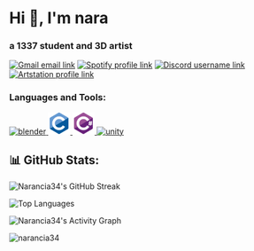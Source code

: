 <h1 align="left">Hi 👋, I'm nara</h1>
<h3 align="left">a 1337 student and 3D artist</h3>

[![Gmail email link](https://img.shields.io/badge/Gmail-D14836?&style=for-the-badge&logo=gmail&logoColor=white)](mailto:tahagamraoui@gmail.com)
[![Spotify profile link](https://img.shields.io/badge/Spotify-1ED760?&style=for-the-badge&logo=spotify&logoColor=white)](https://open.spotify.com/user/31paim3w4tvjc5l76pjvw55cx53i)
[![Discord username link](https://img.shields.io/badge/Discord-5865F2?&style=for-the-badge&logo=discord&logoColor=white)](https://discord.com/users/1104039931199885442)
[![Artstation profile link](https://img.shields.io/badge/ArtStation-13AFF0?style=for-the-badge&logo=artstation&logoColor=white)](https://www.artstation.com/narancia34)

<h3 align="left">Languages and Tools:</h3>
<p align="left"> <a href="https://www.blender.org/" target="_blank" rel="noreferrer"> <img src="https://download.blender.org/branding/community/blender_community_badge_white.svg" alt="blender" width="40" height="40"/> </a> <a href="https://www.cprogramming.com/" target="_blank" rel="noreferrer"> <img src="https://raw.githubusercontent.com/devicons/devicon/master/icons/c/c-original.svg" alt="c" width="40" height="40"/> </a> <a href="https://www.w3schools.com/cs/" target="_blank" rel="noreferrer"> <img src="https://raw.githubusercontent.com/devicons/devicon/master/icons/csharp/csharp-original.svg" alt="csharp" width="40" height="40"/> </a> <a href="https://unity.com/" target="_blank" rel="noreferrer"> <img src="https://www.vectorlogo.zone/logos/unity3d/unity3d-icon.svg" alt="unity" width="40" height="40"/> </a> </p>

## 📊 GitHub Stats:

![Narancia34's GitHub Streak](https://github-readme-streak-stats.herokuapp.com/?user=narancia34&theme=rose_pine&include_all_commits=true)

![Top Languages](https://github-readme-stats.vercel.app/api/top-langs/?username=Narancia34&layout=compact&theme=rose_pine&hide_border=false&langs_count=10&include_all_commits=true&count_private=true)

![Narancia34's Activity Graph](https://github-readme-activity-graph.vercel.app/graph?username=Narancia34&theme=rose_pine&hide_border=false&area=true&include_all_commits=true&radius=16)

<p align="left"> <img src="https://komarev.com/ghpvc/?username=narancia34&label=Profile%20views&color=81A1C1&style=flat" alt="narancia34" /> </p>
